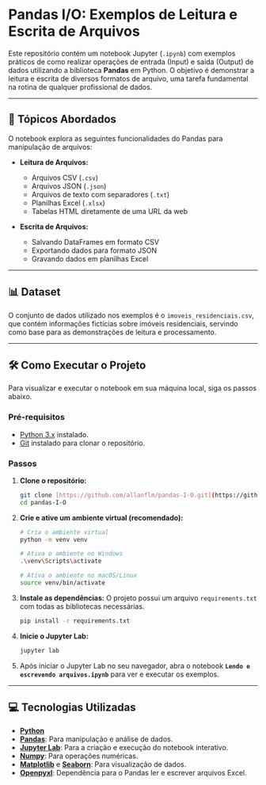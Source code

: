 # Pandas I/O: Exemplos de Leitura e Escrita de Arquivos

Este repositório contém um notebook Jupyter (`.ipynb`) com exemplos práticos de como realizar operações de entrada (Input) e saída (Output) de dados utilizando a biblioteca **Pandas** em Python. O objetivo é demonstrar a leitura e escrita de diversos formatos de arquivo, uma tarefa fundamental na rotina de qualquer profissional de dados.

---

## 🚀 Tópicos Abordados

O notebook explora as seguintes funcionalidades do Pandas para manipulação de arquivos:

-   **Leitura de Arquivos:**
    -   Arquivos CSV (`.csv`)
    -   Arquivos JSON (`.json`)
    -   Arquivos de texto com separadores (`.txt`)
    -   Planilhas Excel (`.xlsx`)
    -   Tabelas HTML diretamente de uma URL da web

-   **Escrita de Arquivos:**
    -   Salvando DataFrames em formato CSV
    -   Exportando dados para formato JSON
    -   Gravando dados em planilhas Excel

---

## 📊 Dataset

O conjunto de dados utilizado nos exemplos é o `imoveis_residenciais.csv`, que contém informações fictícias sobre imóveis residenciais, servindo como base para as demonstrações de leitura e processamento.

---

## 🛠️ Como Executar o Projeto

Para visualizar e executar o notebook em sua máquina local, siga os passos abaixo.

### Pré-requisitos

-   [Python 3.x](https://www.python.org/downloads/) instalado.
-   [Git](https://git-scm.com/downloads) instalado para clonar o repositório.

### Passos

1.  **Clone o repositório:**
    ```bash
    git clone [https://github.com/allanflm/pandas-I-O.git](https://github.com/allanflm/pandas-I-O.git)
    cd pandas-I-O
    ```

2.  **Crie e ative um ambiente virtual (recomendado):**
    ```bash
    # Cria o ambiente virtual
    python -m venv venv

    # Ativa o ambiente no Windows
    .\venv\Scripts\activate

    # Ativa o ambiente no macOS/Linux
    source venv/bin/activate
    ```

3.  **Instale as dependências:**
    O projeto possui um arquivo `requirements.txt` com todas as bibliotecas necessárias.
    ```bash
    pip install -r requirements.txt
    ```

4.  **Inicie o Jupyter Lab:**
    ```bash
    jupyter lab
    ```

5.  Após iniciar o Jupyter Lab no seu navegador, abra o notebook **`Lendo e escrevendo arquivos.ipynb`** para ver e executar os exemplos.

---

## 💻 Tecnologias Utilizadas

-   **[Python](https://www.python.org/)**
-   **[Pandas](https://pandas.pydata.org/)**: Para manipulação e análise de dados.
-   **[Jupyter Lab](https://jupyter.org/)**: Para a criação e execução do notebook interativo.
-   **[Numpy](https://numpy.org/)**: Para operações numéricas.
-   **[Matplotlib](https://matplotlib.org/)** e **[Seaborn](https://seaborn.pydata.org/)**: Para visualização de dados.
-   **[Openpyxl](https://openpyxl.readthedocs.io/en/stable/)**: Dependência para o Pandas ler e escrever arquivos Excel.
